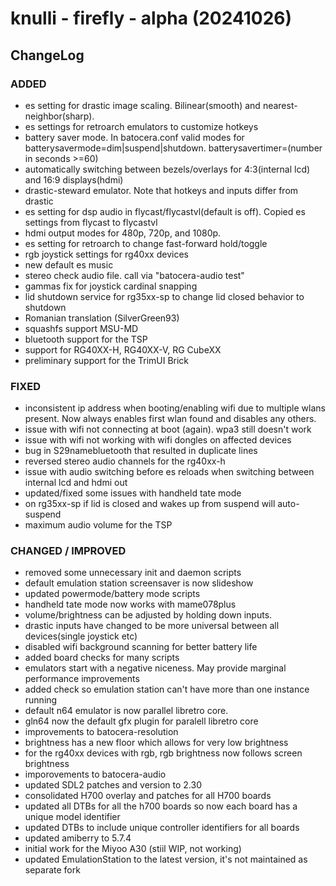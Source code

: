 # knulli - firefly - alpha (20241026)

## ChangeLog

### ADDED ###
- es setting for drastic image scaling. Bilinear(smooth) and nearest-neighbor(sharp).
- es settings for retroarch emulators to customize hotkeys
- battery saver mode. In batocera.conf valid modes for batterysavermode=dim|suspend|shutdown. batterysavertimer=(number in seconds >=60)
- automatically switching between bezels/overlays for 4:3(internal lcd) and 16:9 displays(hdmi)
- drastic-steward emulator. Note that hotkeys and inputs differ from drastic
- es setting for dsp audio in flycast/flycastvl(default is off). Copied es settings from flycast to flycastvl
- hdmi output modes for 480p, 720p, and 1080p.
- es setting for retroarch to change fast-forward hold/toggle
- rgb joystick settings for rg40xx devices
- new default es music
- stereo check audio file. call via "batocera-audio test"
- gammas fix for joystick cardinal snapping
- lid shutdown service for rg35xx-sp to change lid closed behavior to shutdown
- Romanian translation (SilverGreen93)
- squashfs support MSU-MD
- bluetooth support for the TSP
- support for RG40XX-H, RG40XX-V, RG CubeXX
- preliminary support for the TrimUI Brick

### FIXED ###
- inconsistent ip address when booting/enabling wifi due to multiple wlans present. Now always enables first wlan found and disables any others.
- issue with wifi not connecting at boot (again). wpa3 still doesn't work
- issue with wifi not working with wifi dongles on affected devices
- bug in S29namebluetooth that resulted in duplicate lines
- reversed stereo audio channels for the rg40xx-h
- issue with audio switching before es reloads when switching between internal lcd and hdmi out
- updated/fixed some issues with handheld tate mode
- on rg35xx-sp if lid is closed and wakes up from suspend will auto-suspend
- maximum audio volume for the TSP

### CHANGED / IMPROVED
- removed some unnecessary init and daemon scripts
- default emulation station screensaver is now slideshow
- updated powermode/battery mode scripts
- handheld tate mode now works with mame078plus
- volume/brightness can be adjusted by holding down inputs.
- drastic inputs have changed to be more universal between all devices(single joystick etc)
- disabled wifi background scanning for better battery life
- added board checks for many scripts
- emulators start with a negative niceness. May provide marginal performance improvements
- added check so emulation station can't have more than one instance running
- default n64 emulator is now parallel libretro core.
- gln64 now the default gfx plugin for paralell libretro core
- improvements to batocera-resolution
- brightness has a new floor which allows for very low brightness
- for the rg40xx devices with rgb, rgb brightness now follows screen brightness
- imporovements to batocera-audio
- updated SDL2 patches and version to 2.30
- consolidated H700 overlay and patches for all H700 boards
- updated all DTBs for all the h700 boards so now each board has a unique model identifier
- updated DTBs to include unique controller identifiers for all boards
- updated amiberry to 5.7.4
- initial work for the Miyoo A30 (stiil WIP, not working)
- updated EmulationStation to the latest version, it's not maintained as separate fork

